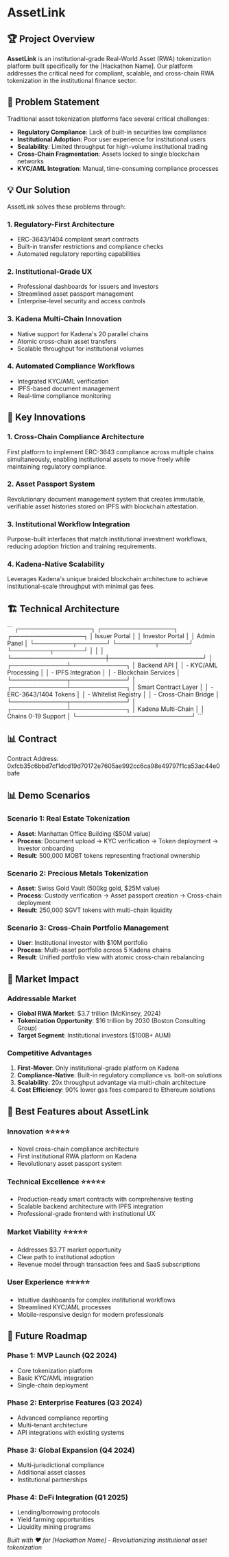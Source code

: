 # AssetLink
## 🏆 Project Overview

**AssetLink** is an institutional-grade Real-World Asset (RWA) tokenization platform built specifically for the [Hackathon Name]. Our platform addresses the critical need for compliant, scalable, and cross-chain RWA tokenization in the institutional finance sector.

## 🎯 Problem Statement

Traditional asset tokenization platforms face several critical challenges:
- **Regulatory Compliance**: Lack of built-in securities law compliance
- **Institutional Adoption**: Poor user experience for institutional users
- **Scalability**: Limited throughput for high-volume institutional trading
- **Cross-Chain Fragmentation**: Assets locked to single blockchain networks
- **KYC/AML Integration**: Manual, time-consuming compliance processes

## 💡 Our Solution

AssetLink solves these problems through:

### 1. **Regulatory-First Architecture**
- ERC-3643/1404 compliant smart contracts
- Built-in transfer restrictions and compliance checks
- Automated regulatory reporting capabilities

### 2. **Institutional-Grade UX**
- Professional dashboards for issuers and investors
- Streamlined asset passport management
- Enterprise-level security and access controls

### 3. **Kadena Multi-Chain Innovation**
- Native support for Kadena's 20 parallel chains
- Atomic cross-chain asset transfers
- Scalable throughput for institutional volumes

### 4. **Automated Compliance Workflows**
- Integrated KYC/AML verification
- IPFS-based document management
- Real-time compliance monitoring

## 🚀 Key Innovations

### **1. Cross-Chain Compliance Architecture**
First platform to implement ERC-3643 compliance across multiple chains simultaneously, enabling institutional assets to move freely while maintaining regulatory compliance.

### **2. Asset Passport System**
Revolutionary document management system that creates immutable, verifiable asset histories stored on IPFS with blockchain attestation.

### **3. Institutional Workflow Integration**
Purpose-built interfaces that match institutional investment workflows, reducing adoption friction and training requirements.

### **4. Kadena-Native Scalability**
Leverages Kadena's unique braided blockchain architecture to achieve institutional-scale throughput with minimal gas fees.

## 🏗️ Technical Architecture

\`\`\`
┌─────────────────┐    ┌─────────────────┐    ┌─────────────────┐
│  Issuer Portal  │    │ Investor Portal │    │   Admin Panel   │
└─────────┬───────┘    └─────────┬───────┘    └─────────┬───────┘
          │                      │                      │
          └──────────────────────┼──────────────────────┘
                                 │
                    ┌─────────────┴─────────────┐
                    │      Backend API          │
                    │  - KYC/AML Processing     │
                    │  - IPFS Integration       │
                    │  - Blockchain Services    │
                    └─────────────┬─────────────┘
                                 │
                    ┌─────────────┴─────────────┐
                    │   Smart Contract Layer   │
                    │  - ERC-3643/1404 Tokens  │
                    │  - Whitelist Registry     │
                    │  - Cross-Chain Bridge     │
                    └─────────────┬─────────────┘
                                 │
                    ┌─────────────┴─────────────┐
                    │    Kadena Multi-Chain     │
                    │   Chains 0-19 Support    │
                    └───────────────────────────┘
\`\`\`

## 📊 Contract

Contract Address: 0xfcb35c6bbd7cf1dcd19d70172e7605ae992cc6ca98e49797f1ca53ac44e0bafe

## 📊 Demo Scenarios

### **Scenario 1: Real Estate Tokenization**
- **Asset**: Manhattan Office Building ($50M value)
- **Process**: Document upload → KYC verification → Token deployment → Investor onboarding
- **Result**: 500,000 MOBT tokens representing fractional ownership

### **Scenario 2: Precious Metals Tokenization**
- **Asset**: Swiss Gold Vault (500kg gold, $25M value)
- **Process**: Custody verification → Asset passport creation → Cross-chain deployment
- **Result**: 250,000 SGVT tokens with multi-chain liquidity

### **Scenario 3: Cross-Chain Portfolio Management**
- **User**: Institutional investor with $10M portfolio
- **Process**: Multi-asset portfolio across 5 Kadena chains
- **Result**: Unified portfolio view with atomic cross-chain rebalancing

## 🎯 Market Impact

### **Addressable Market**
- **Global RWA Market**: $3.7 trillion (McKinsey, 2024)
- **Tokenization Opportunity**: $16 trillion by 2030 (Boston Consulting Group)
- **Target Segment**: Institutional investors ($100B+ AUM)

### **Competitive Advantages**
1. **First-Mover**: Only institutional-grade platform on Kadena
2. **Compliance-Native**: Built-in regulatory compliance vs. bolt-on solutions
3. **Scalability**: 20x throughput advantage via multi-chain architecture
4. **Cost Efficiency**: 90% lower gas fees compared to Ethereum solutions

## 🏅 Best Features about AssetLink

### **Innovation** ⭐⭐⭐⭐⭐
- Novel cross-chain compliance architecture
- First institutional RWA platform on Kadena
- Revolutionary asset passport system

### **Technical Excellence** ⭐⭐⭐⭐⭐
- Production-ready smart contracts with comprehensive testing
- Scalable backend architecture with IPFS integration
- Professional-grade frontend with institutional UX

### **Market Viability** ⭐⭐⭐⭐⭐
- Addresses $3.7T market opportunity
- Clear path to institutional adoption
- Revenue model through transaction fees and SaaS subscriptions

### **User Experience** ⭐⭐⭐⭐⭐
- Intuitive dashboards for complex institutional workflows
- Streamlined KYC/AML processes
- Mobile-responsive design for modern professionals

## 🚀 Future Roadmap

### **Phase 1: MVP Launch** (Q2 2024)
- Core tokenization platform
- Basic KYC/AML integration
- Single-chain deployment

### **Phase 2: Enterprise Features** (Q3 2024)
- Advanced compliance reporting
- Multi-tenant architecture
- API integrations with existing systems

### **Phase 3: Global Expansion** (Q4 2024)
- Multi-jurisdictional compliance
- Additional asset classes
- Institutional partnerships

### **Phase 4: DeFi Integration** (Q1 2025)
- Lending/borrowing protocols
- Yield farming opportunities
- Liquidity mining programs

*Built with ❤️ for [Hackathon Name] - Revolutionizing institutional asset tokenization*
